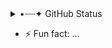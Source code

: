 <details>
<summary>•┈┈✦ GitHub Status </summary>
Here are some ideas to get you started:
         ,,,
        (o o)
  ---ooO-(_)-Ooo---
</details>

- ⚡ Fun fact: ...
